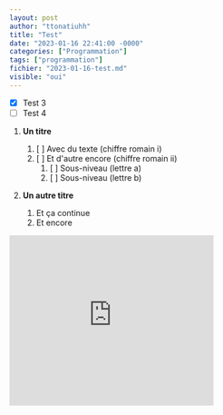 ```yaml
---
layout: post
author: "ttonatiuhh"
title: "Test"
date: "2023-01-16 22:41:00 -0000"
categories: ["Programmation"]
tags: ["programmation"]
fichier: "2023-01-16-test.md"
visible: "oui"
---
```


- [x] Test 3
- [ ] Test 4

1. **Un titre** 
   1. [ ] Avec du texte (chiffre romain i)
   2. [ ] Et d'autre encore (chiffre romain ii)
      1. [ ] Sous-niveau (lettre a)
      2. [ ] Sous-niveau (lettre b)
         
3. **Un autre titre**
   1. Et ça continue
   2. Et encore
   


<iframe src="https://turbowarp.org/623457436/embed" width="360" height="300" allowtransparency="true" frameborder="0" scrolling="no" allowfullscreen></iframe>

